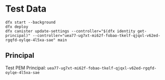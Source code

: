 # Test Data

```shell
dfx start --background
dfx deploy
dfx canister update-settings --controller="$(dfx identity get-principal)" --controller="uea77-ug7xt-mi62f-fobao-tkelf-qjqxl-v62ed-rgqfd-oylqe-4l5xa-sae" main
```

## Principal

Test PEM Principal: `uea77-ug7xt-mi62f-fobao-tkelf-qjqxl-v62ed-rgqfd-oylqe-4l5xa-sae`

